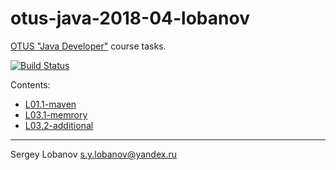 # otus-java-2018-04-lobanov

[OTUS "Java Developer"](https://otus.ru/lessons/razrabotchik-java/) course tasks.

[![Build Status](https://travis-ci.org/slobanov/otus-java-2018-04-lobanov.svg?branch=master)](https://travis-ci.org/slobanov/otus-java-2018-04-lobanov)

Contents:
* [L01.1-maven](L01.1-maven/README.md)
* [L03.1-memrory](L03.1-memory/README.md)
* [L03.2-additional](L03.2-additional/README.md)
- - - -

Sergey Lobanov
[s.y.lobanov@yandex.ru](mailto:s.y.lobanov@yandex.ru?Subject=otus-java-2018-04-lobanov)


